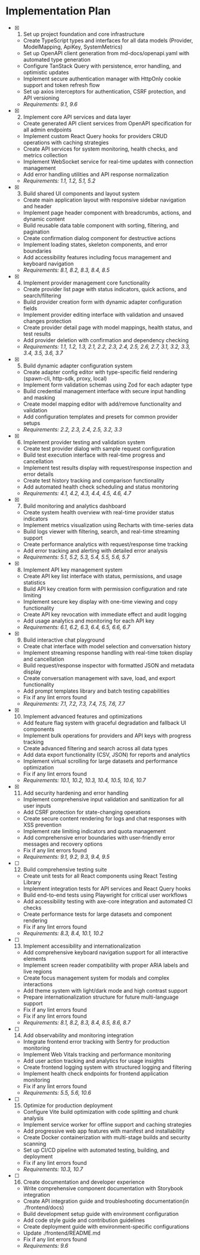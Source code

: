 # Implementation Plan

- [x] 1. Set up project foundation and core infrastructure
  - Create TypeScript types and interfaces for all data models (Provider, ModelMapping, ApiKey, SystemMetrics)
  - Set up OpenAPI client generation from md-docs/openapi.yaml with automated type generation
  - Configure TanStack Query with persistence, error handling, and optimistic updates
  - Implement secure authentication manager with HttpOnly cookie support and token refresh flow
  - Set up axios interceptors for authentication, CSRF protection, and API versioning
  - _Requirements: 9.1, 9.6_

- [x] 2. Implement core API services and data layer
  - Create generated API client services from OpenAPI specification for all admin endpoints
  - Implement custom React Query hooks for providers CRUD operations with caching strategies
  - Create API services for system monitoring, health checks, and metrics collection
  - Implement WebSocket service for real-time updates with connection management
  - Add error handling utilities and API response normalization
  - _Requirements: 1.1, 1.2, 5.1, 5.2_

- [x] 3. Build shared UI components and layout system
  - Create main application layout with responsive sidebar navigation and header
  - Implement page header component with breadcrumbs, actions, and dynamic content
  - Build reusable data table component with sorting, filtering, and pagination
  - Create confirmation dialog component for destructive actions
  - Implement loading states, skeleton components, and error boundaries
  - Add accessibility features including focus management and keyboard navigation
  - _Requirements: 8.1, 8.2, 8.3, 8.4, 8.5_

- [x] 4. Implement provider management core functionality
  - Create provider list page with status indicators, quick actions, and search/filtering
  - Build provider creation form with dynamic adapter configuration fields
  - Implement provider editing interface with validation and unsaved changes protection
  - Create provider detail page with model mappings, health status, and test results
  - Add provider deletion with confirmation and dependency checking
  - _Requirements: 1.1, 1.2, 1.3, 2.1, 2.2, 2.3, 2.4, 2.5, 2.6, 2.7, 3.1, 3.2, 3.3, 3.4, 3.5, 3.6, 3.7_

- [x] 5. Build dynamic adapter configuration system
  - Create adapter config editor with type-specific field rendering (spawn-cli, http-sdk, proxy, local)
  - Implement form validation schemas using Zod for each adapter type
  - Build credential management interface with secure input handling and masking
  - Create model mapping editor with add/remove functionality and validation
  - Add configuration templates and presets for common provider setups
  - _Requirements: 2.2, 2.3, 2.4, 2.5, 3.2, 3.3_

- [x] 6. Implement provider testing and validation system
  - Create test provider dialog with sample request configuration
  - Build test execution interface with real-time progress and cancellation
  - Implement test results display with request/response inspection and error details
  - Create test history tracking and comparison functionality
  - Add automated health check scheduling and status monitoring
  - _Requirements: 4.1, 4.2, 4.3, 4.4, 4.5, 4.6, 4.7_

- [x] 7. Build monitoring and analytics dashboard
  - Create system health overview with real-time provider status indicators
  - Implement metrics visualization using Recharts with time-series data
  - Build logs viewer with filtering, search, and real-time streaming support
  - Create performance analytics with request/response time tracking
  - Add error tracking and alerting with detailed error analysis
  - _Requirements: 5.1, 5.2, 5.3, 5.4, 5.5, 5.6, 5.7_

- [x] 8. Implement API key management system
  - Create API key list interface with status, permissions, and usage statistics
  - Build API key creation form with permission configuration and rate limiting
  - Implement secure key display with one-time viewing and copy functionality
  - Create API key revocation with immediate effect and audit logging
  - Add usage analytics and monitoring for each API key
  - _Requirements: 6.1, 6.2, 6.3, 6.4, 6.5, 6.6, 6.7_

- [x] 9. Build interactive chat playground
  - Create chat interface with model selection and conversation history
  - Implement streaming response handling with real-time token display and cancellation
  - Build request/response inspector with formatted JSON and metadata display
  - Create conversation management with save, load, and export functionality
  - Add prompt templates library and batch testing capabilities
  - Fix if any lint errors found
  - _Requirements: 7.1, 7.2, 7.3, 7.4, 7.5, 7.6, 7.7_

- [x] 10. Implement advanced features and optimizations
  - Add feature flag system with graceful degradation and fallback UI components
  - Implement bulk operations for providers and API keys with progress tracking
  - Create advanced filtering and search across all data types
  - Add data export functionality (CSV, JSON) for reports and analytics
  - Implement virtual scrolling for large datasets and performance optimization
  - Fix if any lint errors found
  - _Requirements: 10.1, 10.2, 10.3, 10.4, 10.5, 10.6, 10.7_

- [x] 11. Add security hardening and error handling
  - Implement comprehensive input validation and sanitization for all user inputs
  - Add CSRF protection for state-changing operations
  - Create secure content rendering for logs and chat responses with XSS prevention
  - Implement rate limiting indicators and quota management
  - Add comprehensive error boundaries with user-friendly error messages and recovery options
  - Fix if any lint errors found
  - _Requirements: 9.1, 9.2, 9.3, 9.4, 9.5_

- [ ] 12. Build comprehensive testing suite
  - Create unit tests for all React components using React Testing Library
  - Implement integration tests for API services and React Query hooks
  - Build end-to-end tests using Playwright for critical user workflows
  - Add accessibility testing with axe-core integration and automated CI checks
  - Create performance tests for large datasets and component rendering
  - Fix if any lint errors found
  - _Requirements: 8.3, 8.4, 10.1, 10.2_

- [ ] 13. Implement accessibility and internationalization
  - Add comprehensive keyboard navigation support for all interactive elements
  - Implement screen reader compatibility with proper ARIA labels and live regions
  - Create focus management system for modals and complex interactions
  - Add theme system with light/dark mode and high contrast support
  - Prepare internationalization structure for future multi-language support
  - Fix if any lint errors found
  - Fix if any lint errors found
  - _Requirements: 8.1, 8.2, 8.3, 8.4, 8.5, 8.6, 8.7_

- [ ] 14. Add observability and monitoring integration
  - Integrate frontend error tracking with Sentry for production monitoring
  - Implement Web Vitals tracking and performance monitoring
  - Add user action tracking and analytics for usage insights
  - Create frontend logging system with structured logging and filtering
  - Implement health check endpoints for frontend application monitoring
  - Fix if any lint errors found
  - _Requirements: 5.5, 5.6, 10.6_

- [ ] 15. Optimize for production deployment
  - Configure Vite build optimization with code splitting and chunk analysis
  - Implement service worker for offline support and caching strategies
  - Add progressive web app features with manifest and installability
  - Create Docker containerization with multi-stage builds and security scanning
  - Set up CI/CD pipeline with automated testing, building, and deployment
  - Fix if any lint errors found
  - _Requirements: 10.3, 10.7_

- [ ] 16. Create documentation and developer experience
  - Write comprehensive component documentation with Storybook integration
  - Create API integration guide and troubleshooting documentation(in ./frontend/docs)
  - Build development setup guide with environment configuration
  - Add code style guide and contribution guidelines
  - Create deployment guide with environment-specific configurations
  - Update ./frontend/README.md
  - Fix if any lint errors found
  - _Requirements: 9.6_
